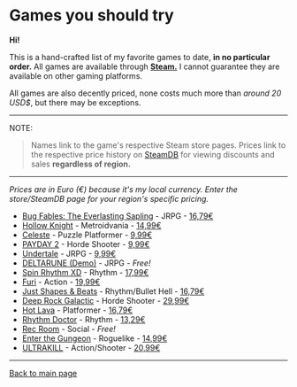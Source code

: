 # Games you should try
**Hi!**

This is a hand-crafted list of my favorite games to date, **in no particular order.** All games are available through **[Steam.](https://store.steampowered.com/)** I cannot guarantee they are available on other gaming platforms.

All games are also decently priced, none costs much more than *around 20 USD$*, but there may be exceptions.

---
NOTE:

> Names link to the game's respective Steam store pages. Prices link to the respective price history on [SteamDB](https://steamdb.info/) for viewing discounts and sales **regardless of region.**

---
*Prices are in Euro (€) because it's my local currency. Enter the store/SteamDB page for your region's specific pricing.*

- [Bug Fables: The Everlasting Sapling](https://store.steampowered.com/app/1082710/Bug_Fables_The_Everlasting_Sapling/) - JRPG - [16,79€](https://steamdb.info/app/1082710/)
- [Hollow Knight](https://store.steampowered.com/app/367520/Hollow_Knight/) - Metroidvania - [14,99€](https://steamdb.info/app/367520/)
- [Celeste](https://store.steampowered.com/app/504230/Celeste/) - Puzzle Platformer - [9,99€](https://steamdb.info/app/504230/)
- [PAYDAY 2](https://store.steampowered.com/app/218620/PAYDAY_2/) - Horde Shooter - [9,99€](https://steamdb.info/app/218620/)
- [Undertale](https://store.steampowered.com/app/391540/Undertale/) - JRPG - [9,99€](https://steamdb.info/app/391540/)
- [DELTARUNE (Demo)](https://store.steampowered.com/app/1671210/DELTARUNE/) - JRPG - *Free!*
- [Spin Rhythm XD](https://store.steampowered.com/app/1058830/Spin_Rhythm_XD/) - Rhythm - [17,99€](https://steamdb.info/app/1058830/)
- [Furi](https://store.steampowered.com/app/423230/Furi/) - Action - [19,99€](https://steamdb.info/app/423230/)
- [Just Shapes & Beats](https://store.steampowered.com/app/531510/Just_Shapes__Beats/) - Rhythm/Bullet Hell - [16,79€](https://steamdb.info/app/531510/)
- [Deep Rock Galactic](https://store.steampowered.com/app/548430/Deep_Rock_Galactic/) - Horde Shooter - [29,99€](https://steamdb.info/app/548430/)
- [Hot Lava](https://store.steampowered.com/app/382560/Hot_Lava/) - Platformer - [16,79€](https://steamdb.info/app/382560/)
- [Rhythm Doctor](https://store.steampowered.com/app/774181/Rhythm_Doctor/) - Rhythm - [13,29€](https://steamdb.info/app/774181/)
- [Rec Room](https://store.steampowered.com/app/471710/Rec_Room/) - Social - *Free!*
- [Enter the Gungeon](https://store.steampowered.com/app/311690/Enter_the_Gungeon/) - Roguelike - [14,99€](https://steamdb.info/app/311690/)
- [ULTRAKILL](https://store.steampowered.com/app/1229490/ULTRAKILL/) - Action/Shooter - [20,99€](https://steamdb.info/app/1229490/)

---
[Back to main page](/index.md)

